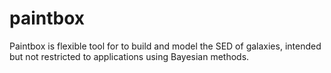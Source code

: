 # paintbox

Paintbox is flexible tool for to build and model the SED of galaxies, intended 
but not restricted to applications using Bayesian methods.  